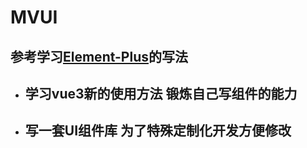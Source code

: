 # MVUI

## 参考学习[Element-Plus](https://github.com/element-plus/element-plus)的写法
- ## 学习vue3新的使用方法 锻炼自己写组件的能力
- ## 写一套UI组件库 为了特殊定制化开发方便修改